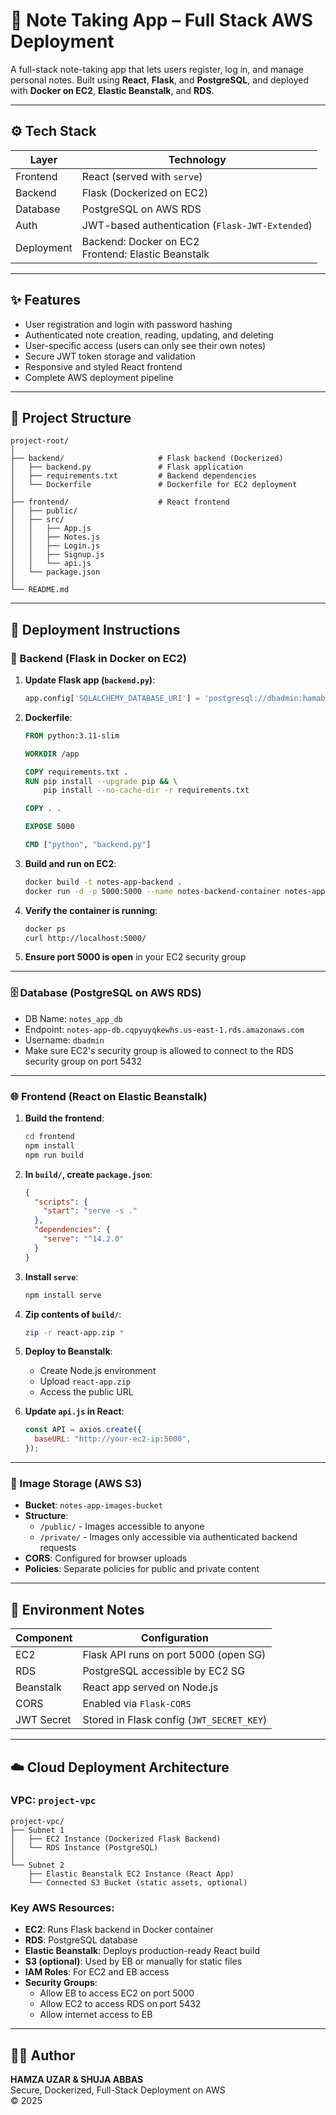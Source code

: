 # 📝 Note Taking App – Full Stack AWS Deployment

A full-stack note-taking app that lets users register, log in, and manage personal notes. Built using **React**, **Flask**, and **PostgreSQL**, and deployed with **Docker on EC2**, **Elastic Beanstalk**, and **RDS**.

---

## ⚙️ Tech Stack

| Layer      | Technology                                            |
| ---------- | ----------------------------------------------------- |
| Frontend   | React (served with `serve`)                           |
| Backend    | Flask (Dockerized on EC2)                             |
| Database   | PostgreSQL on AWS RDS                                 |
| Auth       | JWT-based authentication (`Flask-JWT-Extended`)       |
| Deployment | Backend: Docker on EC2<br>Frontend: Elastic Beanstalk |

---

## ✨ Features

- User registration and login with password hashing
- Authenticated note creation, reading, updating, and deleting
- User-specific access (users can only see their own notes)
- Secure JWT token storage and validation
- Responsive and styled React frontend
- Complete AWS deployment pipeline

---

## 📁 Project Structure

```
project-root/
│
├── backend/                     # Flask backend (Dockerized)
│   ├── backend.py               # Flask application
│   ├── requirements.txt         # Backend dependencies
│   └── Dockerfile               # Dockerfile for EC2 deployment
│
├── frontend/                    # React frontend
│   ├── public/
│   ├── src/
│   │   ├── App.js
│   │   ├── Notes.js
│   │   ├── Login.js
│   │   ├── Signup.js
│   │   └── api.js
│   └── package.json
│
└── README.md
```

---

## 🚀 Deployment Instructions

### 🐳 Backend (Flask in Docker on EC2)

1. **Update Flask app (`backend.py`)**:

   ```python
   app.config['SQLALCHEMY_DATABASE_URI'] = 'postgresql://dbadmin:hamab034@notes-app-db.cqpyuyqkewhs.us-east-1.rds.amazonaws.com:5432/notes_app_db'
   ```

2. **Dockerfile**:

   ```dockerfile
   FROM python:3.11-slim

   WORKDIR /app

   COPY requirements.txt .
   RUN pip install --upgrade pip && \
       pip install --no-cache-dir -r requirements.txt

   COPY . .

   EXPOSE 5000

   CMD ["python", "backend.py"]
   ```

3. **Build and run on EC2**:

   ```bash
   docker build -t notes-app-backend .
   docker run -d -p 5000:5000 --name notes-backend-container notes-app-backend
   ```

4. **Verify the container is running**:

   ```bash
   docker ps
   curl http://localhost:5000/
   ```

5. **Ensure port 5000 is open** in your EC2 security group

---

### 🗄️ Database (PostgreSQL on AWS RDS)

- DB Name: `notes_app_db`
- Endpoint: `notes-app-db.cqpyuyqkewhs.us-east-1.rds.amazonaws.com`
- Username: `dbadmin`
- Make sure EC2's security group is allowed to connect to the RDS security group on port 5432

---

### 🌐 Frontend (React on Elastic Beanstalk)

1. **Build the frontend**:

   ```bash
   cd frontend
   npm install
   npm run build
   ```

2. **In `build/`, create `package.json`**:

   ```json
   {
     "scripts": {
       "start": "serve -s ."
     },
     "dependencies": {
       "serve": "^14.2.0"
     }
   }
   ```

3. **Install `serve`**:

   ```bash
   npm install serve
   ```

4. **Zip contents of `build/`**:

   ```bash
   zip -r react-app.zip *
   ```

5. **Deploy to Beanstalk**:

   - Create Node.js environment
   - Upload `react-app.zip`
   - Access the public URL

6. **Update `api.js` in React**:
   ```js
   const API = axios.create({
     baseURL: "http://your-ec2-ip:5000",
   });
   ```

---

### 📸 Image Storage (AWS S3)

- **Bucket**: `notes-app-images-bucket`
- **Structure**:
  - `/public/` - Images accessible to anyone
  - `/private/` - Images only accessible via authenticated backend requests
- **CORS**: Configured for browser uploads
- **Policies**: Separate policies for public and private content

---

## 🔐 Environment Notes

| Component  | Configuration                             |
| ---------- | ----------------------------------------- |
| EC2        | Flask API runs on port 5000 (open SG)     |
| RDS        | PostgreSQL accessible by EC2 SG           |
| Beanstalk  | React app served on Node.js               |
| CORS       | Enabled via `Flask-CORS`                  |
| JWT Secret | Stored in Flask config (`JWT_SECRET_KEY`) |

---

## ☁️ Cloud Deployment Architecture

### VPC: `project-vpc`

```
project-vpc/
├── Subnet 1
│   ├── EC2 Instance (Dockerized Flask Backend)
│   └── RDS Instance (PostgreSQL)
│
└── Subnet 2
    ├── Elastic Beanstalk EC2 Instance (React App)
    └── Connected S3 Bucket (static assets, optional)
```

### Key AWS Resources:

- **EC2**: Runs Flask backend in Docker container
- **RDS**: PostgreSQL database
- **Elastic Beanstalk**: Deploys production-ready React build
- **S3 (optional)**: Used by EB or manually for static files
- **IAM Roles**: For EC2 and EB access
- **Security Groups**:
  - Allow EB to access EC2 on port 5000
  - Allow EC2 to access RDS on port 5432
  - Allow internet access to EB

---

## 👨‍💻 Author

**HAMZA UZAR & SHUJA ABBAS**  
Secure, Dockerized, Full-Stack Deployment on AWS  
© 2025
